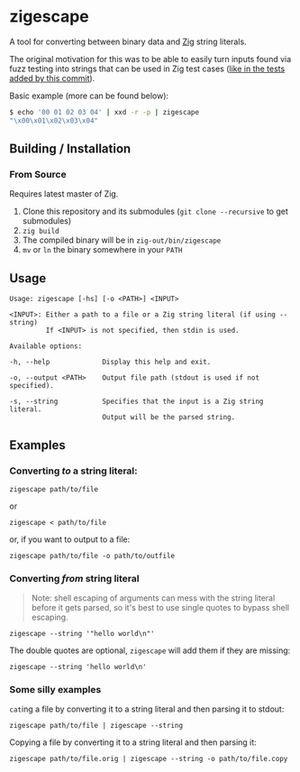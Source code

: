 zigescape
=========

A tool for converting between binary data and [Zig](https://ziglang.org/) string literals.

The original motivation for this was to be able to easily turn inputs found via fuzz testing into strings that can be used in Zig test cases ([like in the tests added by this commit](https://github.com/ziglang/zig/pull/9880/commits/36f1f4f9fe39492367445b60153d7217533fb379)).

Basic example (more can be found below):

```sh
$ echo '00 01 02 03 04' | xxd -r -p | zigescape
"\x00\x01\x02\x03\x04"
```

## Building / Installation

### From Source

Requires latest master of Zig.

1. Clone this repository and its submodules (`git clone --recursive` to get submodules)
2. `zig build`
3. The compiled binary will be in `zig-out/bin/zigescape`
4. `mv` or `ln` the binary somewhere in your `PATH`

## Usage

```
Usage: zigescape [-hs] [-o <PATH>] <INPUT>

<INPUT>: Either a path to a file or a Zig string literal (if using --string)
         If <INPUT> is not specified, then stdin is used.

Available options:

-h, --help             Display this help and exit.

-o, --output <PATH>    Output file path (stdout is used if not specified).

-s, --string           Specifies that the input is a Zig string literal.
                       Output will be the parsed string.
```

## Examples

### Converting *to* a string literal:

```
zigescape path/to/file
```

or

```
zigescape < path/to/file
```

or, if you want to output to a file:

```
zigescape path/to/file -o path/to/outfile
```

### Converting *from* string literal

> Note: shell escaping of arguments can mess with the string literal before it gets parsed, so it's best to use single quotes to bypass shell escaping. 

```
zigescape --string '"hello world\n"'
```

The double quotes are optional, `zigescape` will add them if they are missing:

```
zigescape --string 'hello world\n'
```

### Some silly examples

`cat`ing a file by converting it to a string literal and then parsing it to stdout:

```
zigescape path/to/file | zigescape --string
```

Copying a file by converting it to a string literal and then parsing it:

```
zigescape path/to/file.orig | zigescape --string -o path/to/file.copy
```
